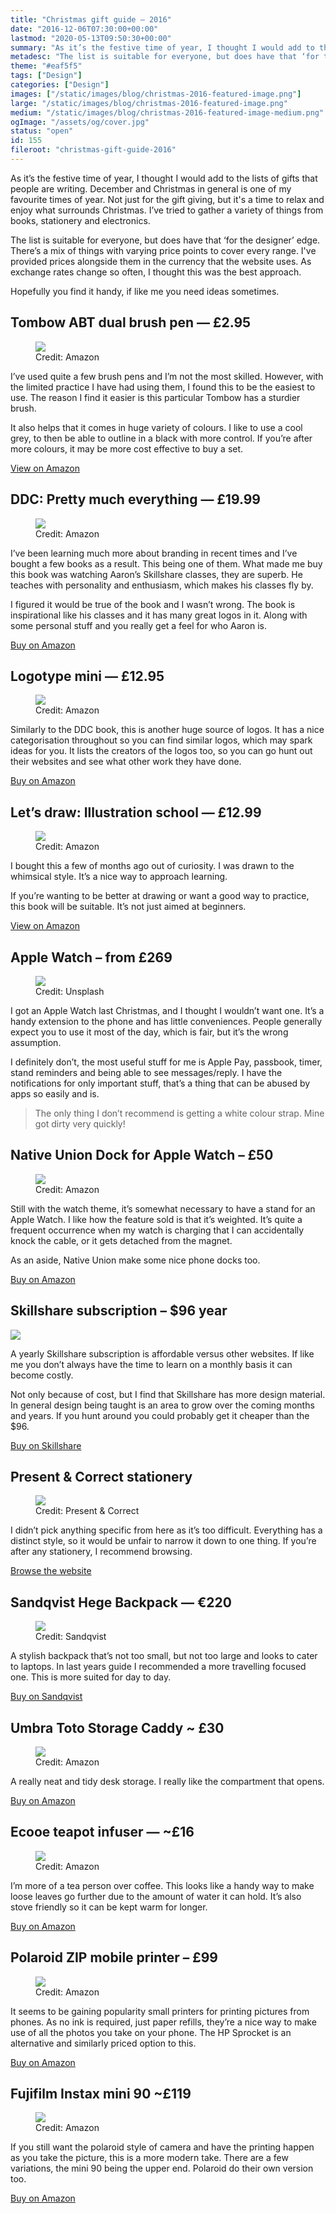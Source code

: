 ```yaml
---
title: "Christmas gift guide — 2016"
date: "2016-12-06T07:30:00+00:00"
lastmod: "2020-05-13T09:50:30+00:00"
summary: "As it’s the festive time of year, I thought I would add to the lists of gifts that people are writing. December and Christmas in general is one of my favourite times of year."
metadesc: "The list is suitable for everyone, but does have that ‘for the designer’ edge. There’s a mix of things with varying price points to cover every range."
theme: "#eaf5f5"
tags: ["Design"]
categories: ["Design"]
images: ["/static/images/blog/christmas-2016-featured-image.png"]
large: "/static/images/blog/christmas-2016-featured-image.png"
medium: "/static/images/blog/christmas-2016-featured-image-medium.png"
ogImage: "/assets/og/cover.jpg"
status: "open"
id: 155
fileroot: "christmas-gift-guide-2016"
---
```


As it’s the festive time of year, I thought I would add to the lists of gifts that people are writing. December and Christmas in general is one of my favourite times of year. Not just for the gift giving, but it's a time to relax and enjoy what surrounds Christmas. I’ve tried to gather a variety of things  from books, stationery and electronics.

The list is suitable for everyone, but does have that ‘for the designer’ edge. There’s a mix of things with varying price points to cover every range. I've provided prices alongside them in the currency that the website uses. As exchange rates change so often, I thought this was the best approach.

Hopefully you find it handy, if like me you need ideas sometimes.

## Tombow ABT dual brush pen — £2.95

<figure>
<Image src="/static/images/blog/tombow@2x.png" width={832} height={626} />
<figcaption>
Credit: Amazon
</figcaption>
</figure>

I’ve used quite a few brush pens and I’m not the most skilled. However, with the limited practice I have had using them, I found this to be the easiest to use. The reason I find it easier is this particular Tombow has a sturdier brush.

It also helps that it comes in huge variety of colours. I like to use a cool grey, to then be able to outline in a black with more control. If you’re after more colours, it may be more cost effective to buy a set.

[View on Amazon](https://www.amazon.co.uk/Tombow-ABT-Dual-Brush-Pen/dp/B005D6Q9VK/ref=sr_1_1?ie=UTF8&qid=1477142144&sr=8-1&keywords=tombow+brush+pen)

## DDC: Pretty much everything — £19.99

<figure>
<Image src="/static/images/blog/ddc@2x.jpg" width={832} height={626} />
<figcaption>
Credit: Amazon
</figcaption>
</figure>

I’ve been learning much more about branding in recent times and I’ve bought a few books as a result. This being one of them. What made me buy this book was watching Aaron’s Skillshare classes, they are superb. He teaches with personality and enthusiasm, which makes his classes fly by.

I figured it would be true of the book and I wasn’t wrong. The book is inspirational like his classes and it has many great logos in it. Along with some personal stuff and you really get a feel for who Aaron is.

[Buy on Amazon](https://www.amazon.co.uk/Draplin-Design-Co-Pretty-Everything-ebook/dp/B01DYIRDJK/ref=sr_1_1?ie=UTF8&qid=1477142541&sr=8-1&keywords=aaron+james+draplin)

## Logotype mini — £12.95

<figure>
<Image src="/static/images/blog/logotype@2x.jpg" width={832} height={626} />
<figcaption>
Credit: Amazon
</figcaption>
</figure>

Similarly to the DDC book, this is another huge source of logos. It has a nice categorisation throughout so you can find similar logos, which may spark ideas for you. It lists the creators of the logos too, so you can go hunt out their websites and see what other work they have done.

[Buy on Amazon](https://www.amazon.co.uk/dp/1780678576/ref=wl_it_dp_o_pC_nS_ttl?_encoding=UTF8&colid=3L1SY1AYVALIZ&coliid=IXK798N3X5N92)

## Let’s draw: Illustration school — £12.99

<figure>
<Image src="/static/images/blog/lets-draw@2x.jpg" width={832} height={626} />
<figcaption>
Credit: Amazon
</figcaption>
</figure>

I bought this a few of months ago out of curiosity. I was drawn to the whimsical style. It’s a nice way to approach learning.

If you’re wanting to be better at drawing or want a good way to practice, this book will be suitable. It’s not just aimed at beginners.

[View on Amazon](https://www.amazon.co.uk/Illustration-School-sketchpad-Sketchbook-Creatures/dp/1592539769/ref=sr_1_1?ie=UTF8&qid=1477141892&sr=8-1&keywords=illustration+school+lets+draw)

## Apple Watch – from £269

<figure>
<Image src="/static/images/blog/apple-watch@2x.jpg" width={832} height={626} />
<figcaption>
Credit: Unsplash
</figcaption>
</figure>

I got an Apple Watch last Christmas, and I thought I wouldn’t want one. It’s a handy extension to the phone and has little conveniences. People generally expect you to use it most of the day, which is fair, but it’s the wrong assumption.

I definitely don’t, the most useful stuff for me is Apple Pay, passbook, timer, stand reminders and being able to see messages/reply. I have the notifications for only important stuff, that’s a thing that can be abused by apps so easily and is.

> The only thing I don’t recommend is getting a white colour strap. Mine got dirty very quickly!

## Native Union Dock for Apple Watch – £50

<figure>
<Image src="/static/images/blog/watch-dock@2x.jpg" width={832} height={626} />
<figcaption>
Credit: Amazon
</figcaption>
</figure>


Still with the watch theme, it’s somewhat necessary to have a stand for an Apple Watch. I like how the feature sold is that it’s weighted. It’s quite a frequent occurrence when my watch is charging that I can accidentally knock the cable, or it gets detached from the magnet.

As an aside, Native Union make some nice phone docks too.

[Buy on Amazon](https://www.amazon.co.uk/Native-Union-DOCK-Apple-Watch-Slate/dp/B016CIW2CM?tag=mwgenius-21&SubscriptionId=AKIAID2HUF7VPZYSVYFQ&linkCode=xm2&camp=2025&creative=165953&creativeASIN=B016CIW2CM&ascsubtag=-1&th=1)

## Skillshare subscription – $96 year
<div className="article-image">
  <Image src="/static/images/blog/skillshare@2x.png" width={832} height={626} />
</div>

A yearly Skillshare subscription is affordable versus other websites. If like me you don’t always have the time to learn on a monthly basis it can become costly.

Not only because of cost, but I find that Skillshare has more design material. In general design being taught is an area to grow over the coming months and years. If you hunt around you could probably get it cheaper than the $96.

[Buy on Skillshare](https://www.skillshare.com/premium)

## Present & Correct stationery
<figure>
<Image src="/static/images/blog/present-correct@2x.jpg" width={832} height={626} />
<figcaption>
Credit: Present & Correct
</figcaption>
</figure>

I didn’t pick anything specific from here as it’s too difficult. Everything has a distinct style, so it would be unfair to narrow it down to one thing. If you’re after any stationery, I recommend browsing.

[Browse the website](http://www.presentandcorrect.com/collections/write)

## Sandqvist Hege Backpack — €220

<figure>
<Image src="/static/images/blog/sandqvist@2x.jpg" width={832} height={626} />
<figcaption>
Credit: Sandqvist
</figcaption>
</figure>


A stylish backpack that’s not too small, but not too large and looks to cater to laptops. In last years guide I recommended a more travelling focused one. This is more suited for day to day.

[Buy on Sandqvist](https://www.sandqvist.net/shop/hege-black)

## Umbra Toto Storage Caddy ~ £30

<figure>
<Image src="/static/images/blog/umbra-caddy@2x.jpg" width={832} height={626} />
<figcaption>
Credit: Amazon
</figcaption>
</figure>

A really neat and tidy desk storage. I really like the compartment that opens.

[Buy on Amazon](https://www.amazon.co.uk/Umbra-290239-048-Toto-Black-Walnut/dp/B01I58TH84/ref=sr_1_3?ie=UTF8&qid=1480934677&sr=8-3&keywords=Umbra+Toto+Storage)

## Ecooe teapot infuser — ~£16

<figure>
<Image src="/static/images/blog/ecooe@2x.jpg" width={832} height={626} />
<figcaption>
Credit: Amazon
</figcaption>
</figure>

I’m more of a tea person over coffee. This looks like a handy way to make loose leaves go further due to the amount of water it can hold. It’s also stove friendly so it can be kept warm for longer.

[Buy on Amazon](https://www.amazon.co.uk/Ecooe-Stainless-Infuser-Teapots-Stovetop/dp/B01DLIPISQ/ref=sr_1_fkmr0_2?ie=UTF8&qid=1478008007&sr=8-2-fkmr0&keywords=Ecooe+Glass+Teapot+24+Oz+Loose+Leaf+Tea+Maker+With+Stainless+Steel+Infuser+Stovetop+Safe+Tea+Kettle)

## Polaroid ZIP mobile printer – £99

<figure>
<Image src="/static/images/blog/polaroid@2x.jpg" width={832} height={626} />
<figcaption>
Credit: Amazon
</figcaption>
</figure>

It seems to be gaining popularity small printers for printing pictures from phones. As no ink is required, just paper refills, they’re a nice way to make use of all the photos you take on your phone. The HP Sprocket is an alternative and similarly priced option to this.

[Buy on Amazon](https://www.amazon.co.uk/Polaroid-Mobile-Printer-Printing-Technology/dp/B00TE8XKIS/ref=sr_1_4?s=electronics&ie=UTF8&qid=1480753318&sr=1-4)

## Fujifilm Instax mini 90 ~£119

<figure>
<Image src="/static/images/blog/instax@2x.jpg" width={832} height={626} />
<figcaption>
Credit: Amazon
</figcaption>
</figure>

If you still want the polaroid style of camera and have the printing happen as you take the picture, this is a more modern take. There are a few variations, the mini 90 being the upper end. Polaroid do their own version too.

[Buy on Amazon](https://www.amazon.co.uk/Instax-Mini-90-Camera-Shots/dp/B012CDT756/ref=sr_1_5?s=electronics&ie=UTF8&qid=1480931626&sr=1-5&keywords=instax+mini+90)
